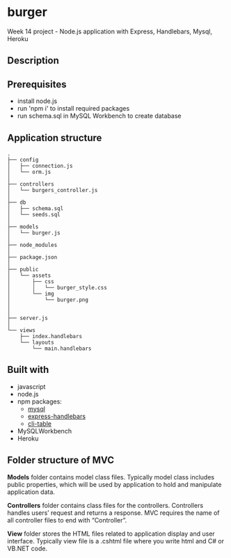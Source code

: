 # burger
Week 14 project - Node.js application with Express, Handlebars, Mysql, Heroku

## Description


## Prerequisites
* install node.js
* run 'npm i' to install required packages
* run schema.sql in MySQL Workbench to create database

## Application structure

```
.
├── config
│   ├── connection.js
│   └── orm.js
│ 
├── controllers
│   └── burgers_controller.js
│
├── db
│   ├── schema.sql
│   └── seeds.sql
│
├── models
│   └── burger.js
│ 
├── node_modules
│ 
├── package.json
│
├── public
│   └── assets
│       ├── css
│       │   └── burger_style.css
│       └── img
│           └── burger.png
│   
│
├── server.js
│
└── views
    ├── index.handlebars
    └── layouts
        └── main.handlebars
```

## Built with
* javascript
* node.js
* npm packages:
  - [mysql](https://www.npmjs.com/package/mysql)
  - [express-handlebars](https://www.npmjs.com/package/express-handlebars)
  - [cli-table](https://www.npmjs.com/package/cli-table)
* MySQLWorkbench
* Heroku

## Folder structure of MVC

**Models** folder contains model class files. Typically model class includes public properties, which will be used by application to hold and manipulate application data.

**Controllers** folder contains class files for the controllers. Controllers handles users’ request and returns a response. MVC requires the name of all controller files to end with “Controller”.

**View** folder stores the HTML files related to application display and user interface. Typically view file is a .cshtml file where you write html and C# or VB.NET code.